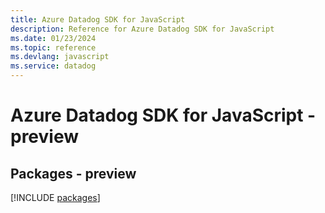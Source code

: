 ```yaml
---
title: Azure Datadog SDK for JavaScript
description: Reference for Azure Datadog SDK for JavaScript
ms.date: 01/23/2024
ms.topic: reference
ms.devlang: javascript
ms.service: datadog
---
```

# Azure Datadog SDK for JavaScript - preview
## Packages - preview
[!INCLUDE [packages](datadog-index.md)]